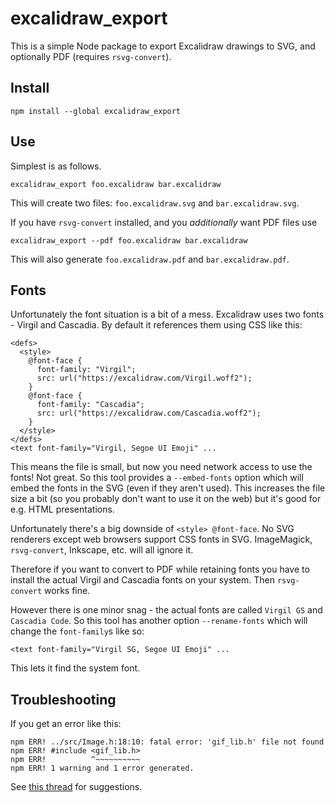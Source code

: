 # excalidraw_export

This is a simple Node package to export Excalidraw drawings to SVG, and optionally PDF (requires `rsvg-convert`).

## Install

    npm install --global excalidraw_export

## Use

Simplest is as follows.

    excalidraw_export foo.excalidraw bar.excalidraw

This will create two files: `foo.excalidraw.svg` and `bar.excalidraw.svg`.

If you have `rsvg-convert` installed, and you *additionally* want PDF files use

    excalidraw_export --pdf foo.excalidraw bar.excalidraw

This will also generate `foo.excalidraw.pdf` and `bar.excalidraw.pdf`.

## Fonts

Unfortunately the font situation is a bit of a mess. Excalidraw uses two fonts - Virgil and Cascadia. By default it references them using CSS like this:

    <defs>
      <style>
        @font-face {
          font-family: "Virgil";
          src: url("https://excalidraw.com/Virgil.woff2");
        }
        @font-face {
          font-family: "Cascadia";
          src: url("https://excalidraw.com/Cascadia.woff2");
        }
      </style>
    </defs>
    <text font-family="Virgil, Segoe UI Emoji" ...

This means the file is small, but now you need network access to use the fonts! Not great. So this tool provides a `--embed-fonts` option which will embed the fonts in the SVG (even if they aren't used). This increases the file size a bit (so you probably don't want to use it on the web) but it's good for e.g. HTML presentations.

Unfortunately there's a big downside of `<style> @font-face`. No SVG renderers except web browsers support CSS fonts in SVG. ImageMagick, `rsvg-convert`, Inkscape, etc. will all ignore it.

Therefore if you want to convert to PDF while retaining fonts you have to install the actual Virgil and Cascadia fonts on your system. Then `rsvg-convert` works fine.

However there is one minor snag - the actual fonts are called `Virgil GS` and `Cascadia Code`. So this tool has another option `--rename-fonts` which will change the `font-family`s like so:

    <text font-family="Virgil SG, Segoe UI Emoji" ...

This lets it find the system font.

## Troubleshooting

If you get an error like this:

```
npm ERR! ../src/Image.h:18:10: fatal error: 'gif_lib.h' file not found
npm ERR! #include <gif_lib.h>
npm ERR!          ^~~~~~~~~~~
npm ERR! 1 warning and 1 error generated.
```

See [this thread](https://github.com/Automattic/node-canvas/issues/788) for suggestions.
